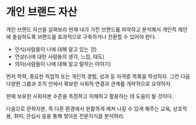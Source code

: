 # 개인 브랜드 자산
개인 브랜드 자산을 살펴보라 현재 내가 가진 브랜드를 파악하고 분석해서 개인적 제안에 충실하도록 브랜드를 효과적으로 구축하거나 전환할 수 있어야 한다. 

* 인식(사람들이 나에 대해 알고 있는 것)
* 연상(나에 대한 사람들의 생각, 느낌, 태도)
* 의미(사람들이 나에 대해 알고 말하는 이야기) 

먼저 학력, 중요한 직업적 또는 개인적 경험, 성과 등 자격증 목록을 작성하자. 그런 다음 다양한 그룹과 조직 안에서 확보한 사회적 연결과 관계를 개략적으로 요약하자. 

현재 보유한 사회자본 수준을 측정하고 이해하고 활용하는 데 도움이 될 것이다. 

다음으로 문화자본, 즉 다른 환경에서 원활하게 헤쳐 나갈 수 있게 해주는 교육, 상호작용, 취미, 관심사 등을 통해 쌓아온 전문지식을 분석하라.